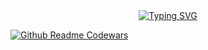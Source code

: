 <div align="center">
  <a href="https://git.io/typing-svg">
    <img src="https://readme-typing-svg.demolab.com?font=Fira+Code&pause=1000&color=00FFFF&width=435&lines=Here+you+won't+find+anything" alt="Typing SVG" />
  </a>
</div>

[![Github Readme Codewars](https://codewars-stats-ignacio-cuadra.vercel.app/?username=edbertjk&theme=halloween)](https://github.com/chloethesis)

